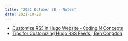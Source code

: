 ```yaml
---
title: "2021 October 28 - Notes"
date: 2021-10-28
---
```


- [Customize RSS in Hugo Website - Coding N Concepts](https://codingnconcepts.com/hugo/custom-rss-feed-hugo/)
- [Tips for Customizing Hugo RSS Feeds | Ben Congdon](https://benjamincongdon.me/blog/2020/01/14/Tips-for-Customizing-Hugo-RSS-Feeds/)
<!--more-->
